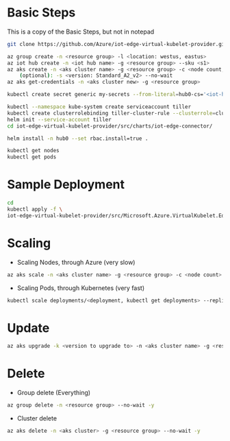 # Basic Steps

This is a copy of the Basic Steps, but not in notepad

```sh
git clone https://github.com/Azure/iot-edge-virtual-kubelet-provider.git
```
```sh
az group create -n <resource group> -l <location: westus, eastus>
az iot hub create -n <iot hub name> -g <resource group> --sku <s1>
az aks create -n <aks cluster name> -g <resource group> -c <node count, 1> --generate-ssh-keys
	(optional): -s <version: Standard_A2_v2> --no-wait
az aks get-credentials -n <aks cluster new> -g <resource group>
```
```sh
kubectl create secret generic my-secrets --from-literal=hub0-cs='<iot-hub-owner-connection-string>'
```
```sh
kubectl --namespace kube-system create serviceaccount tiller
kubectl create clusterrolebinding tiller-cluster-rule --clusterrole=cluster-admin --serviceaccount=kube-system:tiller
helm init --service-account tiller
cd iot-edge-virtual-kubelet-provider/src/charts/iot-edge-connector/
```
```sh
helm install -n hub0 --set rbac.install=true .
```
```sh
kubectl get nodes
kubectl get pods
```

# Sample Deployment
```sh
cd
kubectl apply -f \
iot-edge-virtual-kubelet-provider/src/Microsoft.Azure.VirtualKubelet.Edge.Provider/sample-deployment.yaml
```

# Scaling
- Scaling Nodes, through Azure (very slow)
```sh
az aks scale -n <aks cluster name> -g <resource group> -c <node count> 
```
- Scaling Pods, through Kubernetes (very fast)
```sh
kubectl scale deployments/<deployment, kubectl get deployments> --replicas <number of replicas>
```
# Update
```sh
az aks upgrade -k <version to upgrade to> -n <aks cluster name> -g <resource group>
```

# Delete 
- Group delete (Everything)
```sh
az group delete -n <resource group> --no-wait -y
```
- Cluster delete
```sh
az aks delete -n <aks cluster> -g <resource group> --no-wait -y
```
